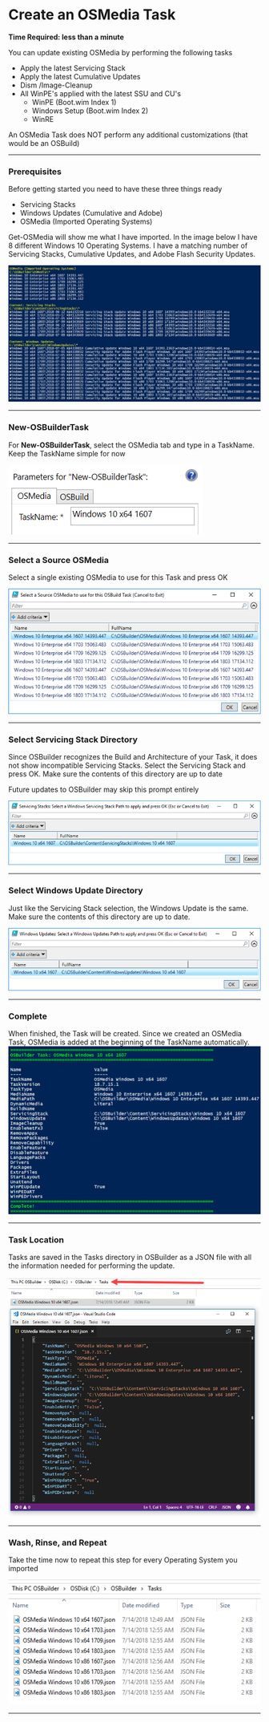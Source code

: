 # Create an OSMedia Task

**Time Required:  less than a minute**

You can update existing OSMedia by performing the following tasks

* Apply the latest Servicing Stack
* Apply the latest Cumulative Updates
* Dism /Image-Cleanup
* All WinPE's applied with the latest SSU and CU's
  * WinPE \(Boot.wim Index 1\)
  * Windows Setup \(Boot.wim Index 2\)
  * WinRE

An OSMedia Task does NOT perform any additional customizations \(that would be an OSBuild\)

---

### Prerequisites

Before getting started you need to have these three things ready

* Servicing Stacks
* Windows Updates \(Cumulative and Adobe\)
* OSMedia \(Imported Operating Systems\)

Get-OSMedia will show me what I have imported.  In the image below I have 8 different Windows 10 Operating Systems.  I have a matching number of Servicing Stacks, Cumulative Updates, and Adobe Flash Security Updates.

![](/assets/2018-07-13_23-54-53.png)

---

### New-OSBuilderTask

For **New-OSBuilderTask**, select the OSMedia tab and type in a TaskName.  Keep the TaskName simple for now

![](/assets/2018-07-14_0-48-33.png)

---

### Select a Source OSMedia

Select a single existing OSMedia to use for this Task and press OK

![](/assets/2018-07-14_0-02-06.png)

---

### Select Servicing Stack Directory

Since OSBuilder recognizes the Build and Architecture of your Task, it does not show incompatible Servicing Stacks.  Select the Servicing Stack and press OK.  Make sure the contents of this directory are up to date

Future updates to OSBuilder may skip this prompt entirely

![](/assets/2018-07-14_0-03-06.png)

---

### Select Windows Update Directory

Just like the Servicing Stack selection, the Windows Update is the same.  Make sure the contents of this directory are up to date.

![](/assets/2018-07-14_0-07-29.png)

---

### Complete

When finished, the Task will be created.  Since we created an OSMedia Task, OSMedia is added at the beginning of the TaskName automatically.  ![](/assets/2018-07-14_0-49-55.png)

---

### Task Location

Tasks are saved in the Tasks directory in OSBuilder as a JSON file with all the information needed for performing the update.

![](/assets/2018-07-14_0-53-24.png)

---

### Wash, Rinse, and Repeat

Take the time now to repeat this step for every Operating System you imported

![](/assets/2018-07-14_0-56-46.png)

---



